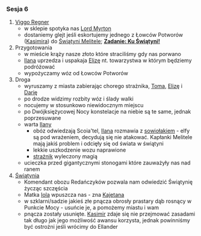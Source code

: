 ### Sesja 6
1. [Viggo Regner](#p_viggo_regner)
	* w sklepie spotyka nas [Lord Myrton](#p_lord_myrton)
	* dostaniemy glejt jeśli eskortujemy jednego z Łowców Potworów ([Kasimira](#g_kasimir)) do [Świątyni Melitele](#l_smelitele); **[Zadanie: Ku Świątyni!](#z_q7)**
2. Przygotowania
	* w mieście krąży nasze złoto które straciliśmy gdy nas porwano
	* [Ilana](#g_ilana) uprzedza i uspakaja [Elizę](#p_eliza) nt. towarzystwa w którym będziemy podróżować
	* wypożyczamy wóz od Łowców Potworów
3. Droga
	* wyruszamy z miasta zabierając chorego strażnika, [Toma](#p_tom), [Elizę](#p_eliza) i [Darię](p_daria)
	* po drodze widzimy rozbity wóz i ślady walki
	* nocujemy w stosunkowo niewidocznym miejscu
	* po Dwójksiężycowej Nocy konstelacje na niebie są te same, jednak poprzesuwane
	* warta [Ilany](#g_ilana)
		* obóz odwiedzają Scoia'tel, [Ilana](#g_ilana) rozmawia z [sowiołakiem](#b_sowiolak) - elfy są pod wrażeniem, decydują się nie atakować. Kapłanki Melitele mają jakiś problem i odcięły się od świata w świątyni
		* lekkie uszkodzenie wozu naprawione
		* [strażnik](#p_tom) wyleczony magią
	* ucieczka przed gigantycznymi stonogami które zauważyły nas nad ranem
4. [Świątynia](#l_smelitele)
	* Komendant obozu Redańczyków pozwala nam odwiedzić Świątynię życząc szczęścia
	* Matka [Iola](#p_matka_iola) wpuszcza nas - zna [Kajetana](#g_kajetan)
	* w szklarni/sadzie jakieś złe pnącza obrosły prastary dąb rosnący w Punkcie Mocy - usuńcie je, a pomożemy miastu i wam
	* pnącza zostały usunięte. [Kasimir](#g_kasimir) zdaje się nie przejmować zasadami tak długo jak jego możliwość awansu korzysta, jednak powinniśmy być ostrożni jeśli wrócimy do Ellander
